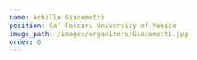 ```yaml
---
name: Achille Giacometti
position: Ca’ Foscari University of Venice
image_path: /images/organizers/Giacometti.jpg
order: 6
---
```

